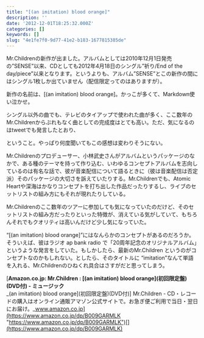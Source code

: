 ```yaml
---
title: "[(an imitation) blood orange]"
description: ''
date: '2012-12-01T18:25:32.000Z'
categories: []
keywords: []
slug: "4e1fe7f0-9d77-41e2-b183-1677815385de"
---
```

Mr.Childrenの新作が出ました。アルバムとしては2010年12月1日発売の”SENSE”以来、CDとしても2012年4月18日のシングル”祈り/End of the day/piece”以来となります。というよりも、アルバム”SENSE”とこの新作の間にはシングル1枚しか出ていません（配信限定ってのはありますが）。

新作の名前は、\[(an imitation) blood orange\]。かっこが多くて、Markdown使い泣かせ。

シングル以外の曲でも、テレビのタイアップで使われた曲が多く、ここ数年のMr.Childrenからぶれもなく曲としての完成度はとても高い。ただ、気になるのはtweetでも発言したとおり、

ということ。やっぱり何度聞いてもこの感想は変わりそうにない。

Mr.Childrenのプロデューサー、小林武史さんがアルバムというパッケージのなかで、ある種のテーマを持って作り込む、いわゆるコンセプトアルバムを志向しているのは有名な話で、彼が音楽配信について語るときに（彼は音楽配信は否定派）そのパッケージの大切さを訴えていたりする。Mr.Childrenでも、Atomic Heartや深海はかなりコンセプトを打ち出した作品だったりするし、ライブのセットリストの組み方にもそれが現れたりしている。

Mr.Childrenのここ数年のツアーに参加しても気になっていたのだけど、そのセットリストの組み方だったりといった特徴が、消えている気がしていて、もちろんそれでもクオリティは高いんだけど少し気になっていた。

“\[(an imitation) blood orange\]”にはなんらかのコンセプトがあるのだろうか。そういえば、彼はラジオ ap bank radio で「20周年記念のオリジナルアルバム」というような発言をしていた。もしかしたら、最新のMr.Children というのがコンセプトなのかもしれない。としたら、そのタイトルに “imitation”なんて単語を入れる、Mr.Childrenのひねくれ具合はさすがだと思ってしまう。

[**Amazon.co.jp: Mr.Children : \[(an imitation) blood orange\](初回限定盤)(DVD付) - ミュージック**  
_(an imitation) blood orange\](初回限定盤)(DVD付)\] Mr.Children - CD・レコードの購入はオンライン通販アマゾン公式サイトで。お急ぎ便ご利用で当日・翌日にお届け。_www.amazon.co.jp](https://www.amazon.co.jp/dp/B009GARMLK "https://www.amazon.co.jp/dp/B009GARMLK")[](https://www.amazon.co.jp/dp/B009GARMLK)